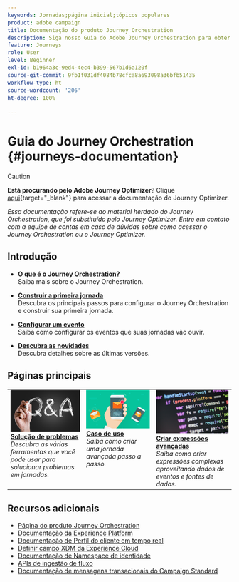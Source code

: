 ```yaml
---
keywords: Jornadas;página inicial;tópicos populares
product: adobe campaign
title: Documentação do produto Journey Orchestration
description: Siga nosso Guia do Adobe Journey Orchestration para obter instruções simples sobre como implementar e criar jornadas.
feature: Journeys
role: User
level: Beginner
exl-id: b1964a3c-9ed4-4ec4-b399-567b1d6a120f
source-git-commit: 9fb1f031df4084b78cfca8a693098a36bfb51435
workflow-type: ht
source-wordcount: '206'
ht-degree: 100%

---
```


# Guia do Journey Orchestration {#journeys-documentation}

>[!CAUTION]
>
>**Está procurando pelo Adobe Journey Optimizer**? Clique [aqui](https://experienceleague.adobe.com/pt-br/docs/journey-optimizer/using/ajo-home){target="_blank"} para acessar a documentação do Journey Optimizer.
>
>
>_Essa documentação refere-se ao material herdado do Journey Orchestration, que foi substituído pelo Journey Optimizer. Entre em contato com a equipe de contas em caso de dúvidas sobre como acessar o Journey Orchestration ou o Journey Optimizer._


## Introdução

* **[O que é o Journey Orchestration?](using/about/about-journey-orchestration.md)**<br/>
Saiba mais sobre o Journey Orchestration.

* **[Construir a primeira jornada](using/about/get-started.md)**<br/>
Descubra os principais passos para configurar o Journey Orchestration e construir sua primeira jornada.

* **[Configurar um evento](using/event/about-events.md#section_tbk_5qt_pgb)**<br/>
Saiba como configurar os eventos que suas jornadas vão ouvir.

* **[Descubra as novidades](using/release-notes/release-notes.md)**<br/>
Descubra detalhes sobre as últimas versões.

## Páginas principais

<table style="table-layout:fixed">
<tr>
    <td valign="top">
        <a href="using/about/troubleshooting.md">
       <img alt="Desenvolvedores" src="using/assets/do-not-localize/FAQ.png" />
       </a>
    <div>
    <a href="using/about/troubleshooting.md"><strong>Solução de problemas</strong></a>
    </div>
    <em>Descubra as várias ferramentas que você pode usar para solucionar problemas em jornadas.</em>
    <br>
  </td>
  <td valign="top">
    <a href="using/usecase/building-the-journey.md">
      <img alt="build" src="using/assets/do-not-localize/design.png"/>
    </a>
    <div>
    <a href="using/usecase/building-the-journey.md"><strong>Caso de uso</strong></a>
    </div>
    <em>Saiba como criar uma jornada avançada passo a passo.</em>
    <br>
  </td>
  <td valign="top">
    <a href="using/expression/expressionadvanced.md">
      <img alt="condições" src="using/assets/do-not-localize/dev.png"/>
    </a>
    <div>
    <a href="using/expression/expressionadvanced.md"><strong>Criar expressões avançadas</strong></a>
    </div>
    <em>Saiba como criar expressões complexas aproveitando dados de eventos e fontes de dados. </em>
    <br>
  </td>
</tr>
</table>

## Recursos adicionais

* [Página do produto Journey Orchestration](https://www.adobe.com/fr/experience-platform/journey-orchestration.html)
* [Documentação da Experience Platform](https://www.adobe.com/br/experience-platform/documentation-and-developer-resources.html)
* [Documentação de Perfil do cliente em tempo real](https://experienceleague.adobe.com/docs/experience-platform/profile/home.html?lang=pt-BR)
* [Definir campo XDM da Experience Cloud](https://experienceleague.adobe.com/docs/experience-platform/xdm/home.html?lang=pt-BR)
* [Documentação de Namespace de identidade](https://experienceleague.adobe.com/docs/experience-platform/identity/home.html?lang=pt-BR)
* [APIs de ingestão de fluxo](https://experienceleague.adobe.com/docs/experience-platform/ingestion/streaming/overview.html?lang=pt-BR)
* [Documentação de mensagens transacionais do Campaign Standard](https://experienceleague.adobe.com/docs/campaign-standard/using/communication-channels/transactional-messaging/getting-started-with-transactional-msg.html?lang=pt-BR)

